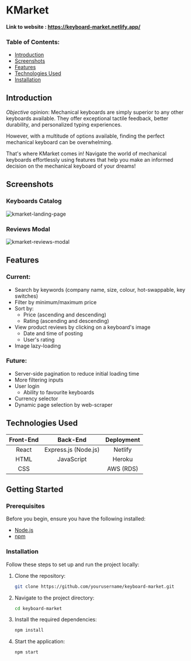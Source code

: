 # KMarket
#### Link to website : https://keyboard-market.netlify.app/

### Table of Contents:

* [Introduction](#introduction)
* [Screenshots](#screenshots)
* [Features](#features)
* [Technologies Used](#technologies-used)
* [Installation](#getting-started)
  
## Introduction

_Objective_ opinion: Mechanical keyboards are simply superior to any other keyboards available. They offer exceptional tactile feedback, better durability, and personalized typing experiences. 

However, with a multitude of options available, finding the perfect mechanical keyboard can be overwhelming.

That's where KMarket comes in! Navigate the world of mechanical keyboards effortlessly using features that help you make an informed decision on the mechanical keyboard of your dreams!

## Screenshots

### Keyboards Catalog
![kmarket-landing-page](https://github.com/Wazotik/keyboard-market/assets/61949418/9bab3dc3-2450-4f0b-b02a-26011b2c4e6f)

### Reviews Modal
![kmarket-reviews-modal](https://github.com/Wazotik/keyboard-market/assets/61949418/9e71b2ad-e6fa-42bf-817e-32220f3efba9)

## Features

### Current:
* Search by keywords (company name, size, colour, hot-swappable, key switches)
* Filter by minimum/maximum price
* Sort by:
  * Price (ascending and descending)
  * Rating (ascending and descending)
* View product reviews by clicking on a keyboard's image
  * Date and time of posting
  * User's rating
* Image lazy-loading
 
### Future:
* Server-side pagination to reduce initial loading time
* More filtering inputs
* User login
  * Ability to favourite keyboards
* Currency selector
* Dynamic page selection by web-scraper


## Technologies Used

| Front-End  | Back-End | Deployment | 
| :-------------: | :-------------: | :-------------: |
| React | Express.js (Node.js) | Netlify | 
| HTML | JavaScript | Heroku |
| CSS |  | AWS (RDS)

## Getting Started

### Prerequisites
Before you begin, ensure you have the following installed:
- [Node.js](https://nodejs.org/en/download/)
- [npm](https://www.npmjs.com/get-npm)

### Installation
Follow these steps to set up and run the project locally:

1. Clone the repository:

   ```bash
   git clone https://github.com/yourusername/keyboard-market.git
   ```

2. Navigate to the project directory:

   ```bash
   cd keyboard-market
   ```

3. Install the required dependencies:

   ```bash
   npm install
   ```

4. Start the application:

   ```bash
   npm start
   ```






























